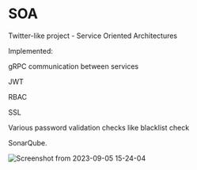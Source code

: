 # SOA
Twitter-like project - Service Oriented Architectures

Implemented: 

gRPC communication between services

JWT

RBAC

SSL

Various password validation checks like blacklist check

SonarQube.


![Screenshot from 2023-09-05 15-24-04](https://github.com/SOA-Twitter/SOA/assets/79896979/30377095-a91b-4475-a1df-ed4d7ebcd7d1)
